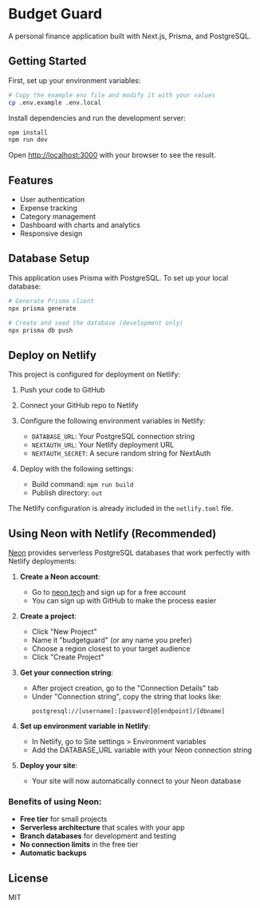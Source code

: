# Budget Guard

A personal finance application built with Next.js, Prisma, and PostgreSQL.

## Getting Started

First, set up your environment variables:

```bash
# Copy the example env file and modify it with your values
cp .env.example .env.local
```

Install dependencies and run the development server:

```bash
npm install
npm run dev
```

Open [http://localhost:3000](http://localhost:3000) with your browser to see the result.

## Features

- User authentication
- Expense tracking
- Category management
- Dashboard with charts and analytics
- Responsive design

## Database Setup

This application uses Prisma with PostgreSQL. To set up your local database:

```bash
# Generate Prisma client
npx prisma generate

# Create and seed the database (development only)
npx prisma db push
```

## Deploy on Netlify

This project is configured for deployment on Netlify:

1. Push your code to GitHub
2. Connect your GitHub repo to Netlify
3. Configure the following environment variables in Netlify:

   - `DATABASE_URL`: Your PostgreSQL connection string
   - `NEXTAUTH_URL`: Your Netlify deployment URL
   - `NEXTAUTH_SECRET`: A secure random string for NextAuth

4. Deploy with the following settings:
   - Build command: `npm run build`
   - Publish directory: `out`

The Netlify configuration is already included in the `netlify.toml` file.

## Using Neon with Netlify (Recommended)

[Neon](https://neon.tech) provides serverless PostgreSQL databases that work perfectly with Netlify deployments:

1. **Create a Neon account**:

   - Go to [neon.tech](https://neon.tech) and sign up for a free account
   - You can sign up with GitHub to make the process easier

2. **Create a project**:

   - Click "New Project"
   - Name it "budgetguard" (or any name you prefer)
   - Choose a region closest to your target audience
   - Click "Create Project"

3. **Get your connection string**:

   - After project creation, go to the "Connection Details" tab
   - Under "Connection string", copy the string that looks like:
     ```
     postgresql://[username]:[password]@[endpoint]/[dbname]
     ```

4. **Set up environment variable in Netlify**:

   - In Netlify, go to Site settings > Environment variables
   - Add the DATABASE_URL variable with your Neon connection string

5. **Deploy your site**:
   - Your site will now automatically connect to your Neon database

### Benefits of using Neon:

- **Free tier** for small projects
- **Serverless architecture** that scales with your app
- **Branch databases** for development and testing
- **No connection limits** in the free tier
- **Automatic backups**

## License

MIT
